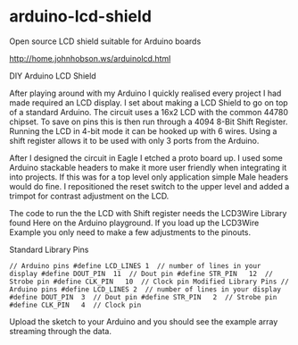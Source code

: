 # arduino-lcd-shield
Open source LCD shield suitable for Arduino boards

http://home.johnhobson.ws/arduinolcd.html

DIY Arduino LCD Shield

After playing around with my Arduino I quickly realised every project I had made required an LCD display. I set about making a LCD Shield to go on top of a standard Arduino. The circuit uses a 16x2 LCD with the common 44780 chipset. To save on pins this is then run through a 4094 8-Bit Shift Register. Running the LCD in 4-bit mode it can be hooked up with 6 wires. Using a shift register allows it to be used with only 3 ports from the Arduino.

After I designed the circuit in Eagle I etched a proto board up. I used some Arduino stackable headers to make it more user friendly when integrating it into projects. If this was for a top level only application simple Male headers would do fine. I repositioned the reset switch to the upper level and added a trimpot for contrast adjustment on the LCD.

The code to run the the LCD with Shift register needs the LCD3Wire Library found Here on the Arduino playground. If you load up the LCD3Wire Example you only need to make a few adjustments to the pinouts.

Standard Library Pins

`// Arduino pins
#define LCD_LINES 1  // number of lines in your display
#define DOUT_PIN  11  // Dout pin
#define STR_PIN   12  // Strobe pin
#define CLK_PIN   10  // Clock pin
Modified Library Pins
// Arduino pins
#define LCD_LINES 2  // number of lines in your display
#define DOUT_PIN  3  // Dout pin
#define STR_PIN   2  // Strobe pin
#define CLK_PIN   4  // Clock pin`

Upload the sketch to your Arduino and you should see the example array streaming through the data.
